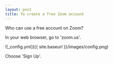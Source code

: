 ```yaml
---
layout: post
title: To create a free Zoom account
---
```


Who can use a free account on Zoom?<br/>

In your web browser, go to 'zoom.us'.

![_config.yml]({{ site.baseurl }}/images/config.png)

Choose 'Sign Up'.